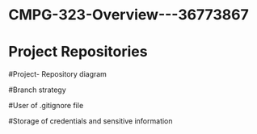 # CMPG-323-Overview---36773867

# Project Repositories

#Project- Repository diagram

#Branch strategy

#User of .gitignore file


#Storage of credentials and sensitive information
